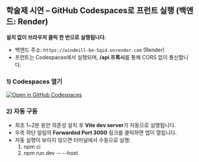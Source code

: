 ## 학술제 시연 – GitHub Codespaces로 프런트 실행 (백엔드: Render)

**설치 없이 브라우저 클릭 한 번으로 실행됩니다.**
- 백엔드 주소: `https://windmill-be-5qid.onrender.com` (Render)
- 프런트는 Codespaces에서 실행되며, **/api 프록시**를 통해 CORS 없이 통신합니다.

### 1) Codespaces 열기
[![Open in GitHub Codespaces](https://github.com/codespaces/badge.svg)](https://github.com/codespaces/new?hide_repo_select=true&ref=main&repo=<IBORY-PURPLE>%2Fwindmill_FE)


### 2) 자동 구동
- 최초 1~2분 동안 의존성 설치 후 **Vite dev server**가 자동으로 실행됩니다.
- 우측 하단 알림의 **Forwarded Port 3000** 링크를 클릭하면 앱이 열립니다.
- 자동 실행이 보이지 않으면 터미널에서 수동으로 실행:
  1. npm ci
  2. npm run dev -- --host
